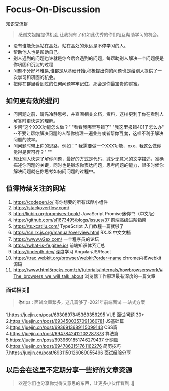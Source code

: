 # Focus-On-Discussion
知识交流群


> 感谢文姐姐提供机会,让我拥有了和如此优秀的你们相互帮助学习的机会。
> 
- 没有谁能永远站在高处，站在高处的永远是不停学习的人。
- 帮助他人也是帮助自己。
- 别人遇到的问题也许就是你今后会遇到的问题，每帮助别人解决一个问题便是你巩固和沉淀的过程
- 问题不分好坏难易,谁都是从基础开始,积极提出你的问题也是给别人提供了一次学习和巩固的机会。
- 把你在群里看到过的任何问题牢牢记住，那会是你最宝贵的财富。


## 如何更有效的提问
- 问问题之前，请先冷静思考，并查阅相关文档，资料，这样更利于你在看别人解答时更快速的理解。
- 少问“这个XXX功能怎么做？”  "看看我哪里写错了" "我这里报错401了怎么办" --不要让帮你解决问题的人帮你梳理一遍业务或者帮你百度，这样不利于解决问题的效率。
- 问问题时带上你的思路，例如：" 我需要做一个XXX功能，xxx，我这么做你觉得是否可行？" ""
- 想让别人快速了解你问题，最好的方式是代码，减少无意义的文字描述，准确描述你问题的关键，同时也是锻炼你表达问题，思考问题的能力，很多时候你解决问题就在你思考如何问问题的过程中。

## 值得持续关注的网站
1. https://codepen.io/   有你想要的所有炫酷小组件
2. https://stackoverflow.com/ 
3. http://liubin.org/promises-book/   JavaScript Promise迷你书（中文版）
4. https://github.com/sl1673495/blogs/issues/37   前端高级进阶指南
5. https://ts.xcatliu.com/    TypeScript 入门教程一篇就够了
6. https://cn.rx.js.org/manual/overview.html  RXJS 中文文档
7. https://www.v2ex.com/  一个程序员的论坛
8. https://what-is-fe.gitee.io/  前端知识体系汇总
9. https://indepth.dev/  深度学习 Angular/JS/React
10. https://trac.webkit.org/browser/webkit?order=name   chrome内核webkit源码
11. https://www.html5rocks.com/zh/tutorials/internals/howbrowserswork/#The_browsers_we_will_talk_about  浏览器工作原理最有深度的一篇文章

### 面试相关👋
> 📚tips : 面试文章繁多，这几篇够了-2021年前端面试 一站式方案

1.https://juejin.cn/post/6930897845369356295    VUE 面试问题 30+ 
2.https://juejin.cn/post/6934500357091360781   JS基础篇
3.https://juejin.cn/post/6936913689115099143    CSS篇
4.https://juejin.cn/post/6947842412102287373    算法篇
5.https://juejin.cn/post/6939691851746279437    计网篇
6.https://juejin.cn/post/6947863151761162276    简历技巧
7.https://juejin.cn/post/6931150126069055496    面试经验分享

## 以后会在这里不定期分享一些好的文章资源
> 欢迎你们也分享你觉得又意思的东西，让更多小伙伴看到..💬
